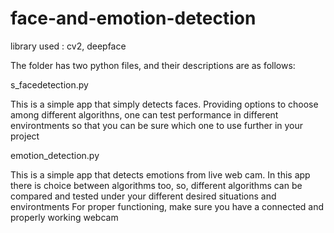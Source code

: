 # face-and-emotion-detection

library used : cv2, deepface

The folder has two python files, and their descriptions are as follows:

s_facedetection.py 

This is a simple app that simply detects faces. Providing options to choose among different algorithns, one can test performance in different environtments so that you can be sure which one to use further in your project

emotion_detection.py

This is a simple app that detects emotions from live web cam. In this app there is choice between algorithms too, so, different algorithms can be compared and tested under your different desired situations and environtments
For proper functioning, make sure you have a connected and properly working webcam
